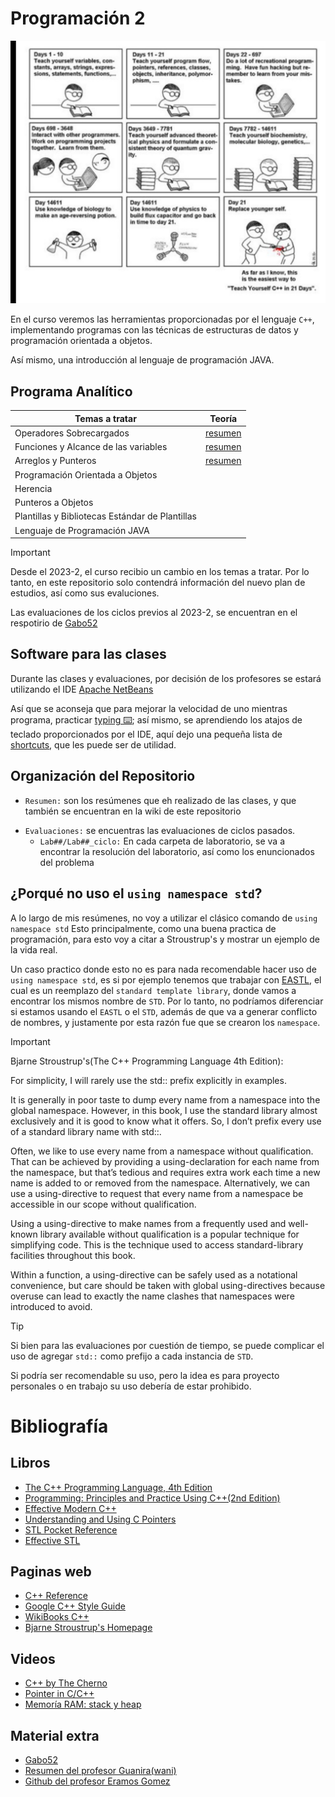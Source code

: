 # Programación 2

![](Img/CPPmeme.jpeg)

En el curso veremos las herramientas proporcionadas por el lenguaje `C++`, 
implementando programas con las técnicas de estructuras de datos y 
programación orientada  a objetos.

Así mismo, una introducción al lenguaje de programación JAVA.

## Programa Analítico

| Temas a tratar                                  |                         Teoría                          |
| ----------------------------------------------- | :-----------------------------------------------------: |
| Operadores Sobrecargados                        |     [resumen](Resumen/01operadoresSobrecargados.md)     |
| Funciones y Alcance de las variables            | [resumen](Resumen/02funcionesYAlcanceDeLasVariables.md) |
| Arreglos y Punteros                             |        [resumen](Resumen/03ArreglosYPunteros.md)        |
| Programación Orientada a Objetos                |                                                         |
| Herencia                                        |                                                         |
| Punteros a Objetos                              |                                                         |
| Plantillas y Bibliotecas Estándar de Plantillas |                                                         |
| Lenguaje de Programación JAVA                   |                                                         |

> [!IMPORTANT]
> Desde el 2023-2, el curso recibio un cambio en los temas a tratar. Por lo tanto,
> en este repositorio solo contendrá información del nuevo plan de estudios,
> así como sus evaluciones.
>
> Las evaluaciones de los ciclos previos al 2023-2, se encuentran en el respotirio
> de [Gabo52](https://github.com/gabo52/LenguajeDeProgramacion1)

## Software para las clases

Durante las clases y evaluaciones, por decisión de los profesores se estará utilizando el IDE [ Apache NetBeans](https://netbeans.apache.org)

Así que se aconseja que para mejorar la velocidad de uno mientras programa,
practicar [typing ⌨️](https://www.typingclub.com/); así mismo, se aprendiendo los
atajos de teclado proporcionados por el IDE, aquí dejo una pequeña lista de
[shortcuts](Resumen/00AtajosNetBeans.md), que les puede ser de utilidad.

## Organización del Repositorio

- `Resumen:` son los resúmenes que eh realizado de las clases, y que también se encuentran en la wiki de este repositorio
<!-- - `Codigos:` son los pequeños programas para ejemplificar lo aprendido en cada clase. -->
- `Evaluaciones:` se encuentras las evaluaciones de ciclos pasados.
    - `Lab##/Lab##_ciclo:` En cada carpeta de laboratorio, se va a encontrar la resolución del laboratorio, así como los enuncionados del problema 


## ¿Porqué no uso el `using namespace std`?

A lo largo de mis resúmenes, no voy a utilizar el clásico comando de `using namespace std`
Esto principalmente, como una buena practica de programación, para esto voy a citar a Stroustrup's y mostrar un ejemplo de la vida real.

Un caso practico donde esto no es para nada recomendable hacer uso de `using namespace std`, es si por ejemplo 
tenemos que trabajar con [EASTL](https://github.com/electronicarts/EASTL), el cual es un reemplazo del `standard template library`, donde vamos a encontrar los
mismos nombre de `STD`. Por lo tanto, no podríamos diferenciar si estamos usando el `EASTL` o el `STD`, además de que va a
generar conflicto de nombres, y justamente por esta razón fue que se crearon los `namespace`.

> [!IMPORTANT]
> 
> Bjarne Stroustrup's(The C++ Programming Language 4th Edition):
> 
> For simplicity, I will rarely use the std:: prefix explicitly in examples.
> 
> 
> It is generally in poor taste to dump every name from a namespace into the global namespace.
> However, in this book, I use the standard library almost exclusively and it is good to know what it offers.
> So, I don’t prefix every use of a standard library name with std::.
> 
> 
> Often, we like to use every name from a namespace without qualification.
> That can be achieved by providing a using-declaration for each name from the namespace,
> but that’s tedious and requires extra work each time a new name is added to or removed from the namespace. 
> Alternatively, we can use a using-directive to request that every name from a namespace be accessible in our scope without qualification.
> 
> 
> Using a using-directive to make names from a frequently used and well-known library available without qualification is a popular technique for simplifying code.
> This is the technique used to access standard-library facilities throughout this book.
> 
> 
> Within a function, a using-directive can be safely used as a notational convenience,
> but care should be taken with global using-directives because overuse can lead to exactly the name clashes that namespaces were introduced to avoid.

> [!TIP]
> Si bien para las evaluaciones por cuestión de tiempo, se puede complicar el uso de agregar `std::` como prefijo a cada instancia de `STD`.
> 
> Si podría ser recomendable su uso, pero la idea es para proyecto personales o en trabajo su uso debería de estar prohibido.

# Bibliografía

## Libros

- [The C++ Programming Language, 4th Edition](https://www.amazon.com/C-Programming-Language-4th/dp/0321563840)
- [Programming: Principles and Practice Using C++(2nd Edition)](https://www.amazon.com/Programming-Principles-Practice-Using-2nd/dp/0321992784/)
- [Effective Modern C++](https://www.oreilly.com/library/view/effective-modern-c/9781491908419/)
- [Understanding and Using C Pointers](https://www.oreilly.com/library/view/understanding-and-using/9781449344535/)
- [STL Pocket Reference](https://www.oreilly.com/library/view/stl-pocket-reference/9781491947579/)
- [Effective STL](https://www.oreilly.com/library/view/effective-stl/9780321545183/)

## Paginas web

- [C++ Reference](https://en.cppreference.com/w/)
- [Google C++ Style Guide](https://google.github.io/styleguide/cppguide.html)
- [WikiBooks C++](https://en.wikibooks.org/wiki/C%2B%2B_Programming)
- [Bjarne Stroustrup's Homepage](https://www.stroustrup.com/index.html)

## Videos

- [C++ by The Cherno](https://www.youtube.com/playlist?list=PLlrATfBNZ98dudnM48yfGUldqGD0S4FFb)
- [Pointer in C/C++](https://www.youtube.com/watch?v=zuegQmMdy8M)
- [Memoría RAM: stack y heap](https://www.youtube.com/watch?v=a17EyMjGcdc&list=PLb_E6BNMg5j65aaxqcuz93MnGA06BYrhr&index=8)
<!--
- [Prebasicos - Club de Algoritmia ESCOM](https://www.youtube.com/playlist?list=PL9wiQuRDQP0qvPPGLQYrmcUBr9UOzW_vu)
-->
## Material extra

- [Gabo52](https://github.com/gabo52/LenguajeDeProgramacion1)
- [Resumen del profesor Guanira(wani)](https://agora.pucp.edu.pe/inf2170681/)
- [Github del profesor Eramos Gomez](https://github.com/erasmoGomez/inf281)
